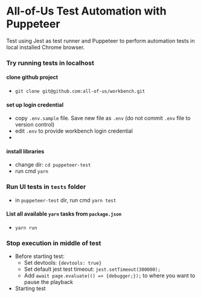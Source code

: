 # All-of-Us Test Automation with Puppeteer
Test using Jest as test runner and Puppeteer to perform automation tests in local installed Chrome browser.

### Try running tests in localhost
#### clone github project
- `git clone git@github.com:all-of-us/workbench.git`

#### set up login credential
- copy `.env.sample` file. Save new file as `.env` (do not commit `.env` file to version control)
- edit `.env` to provide workbench login credential
- 

#### install libraries
- change dir: `cd puppeteer-test`
- run cmd `yarn`

### Run UI tests in `tests` folder
- in `puppeteer-test` dir, run cmd `yarn test`

#### List all available `yarn` tasks from `package.json`
- `yarn run`

### Stop execution in middle of test
* Before starting test:
    * Set devtools: `{devtools: true}`
    * Set default jest test timeout: `jest.setTimeout(300000);`
    * Add `await page.evaluate(() => {debugger;});` to where you want to pause the playback
* Starting test


